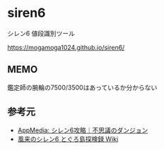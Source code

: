# siren6
シレン6 値段識別ツール

https://mogamoga1024.github.io/siren6/

## MEMO

鑑定師の腕輪の7500/3500はあっているか分からない

## 参考元

* [AppMedia: シレン6攻略｜不思議のダンジョン](https://appmedia.jp/shiren6/)
* [風来のシレン6 とぐろ島探検録 Wiki](https://shiren6.game-info.wiki/)


